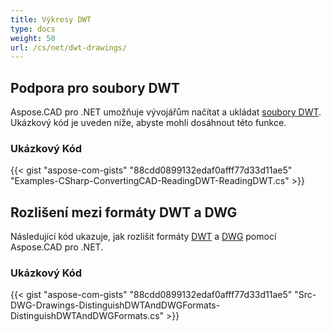 ```yaml
---
title: Výkresy DWT
type: docs
weight: 50
url: /cs/net/dwt-drawings/
---
```


## **Podpora pro soubory DWT**

Aspose.CAD pro .NET umožňuje vývojářům načítat a ukládat [soubory DWT](https://docs.fileformat.com/cad/dwt/). Ukázkový kód je uveden níže, abyste mohli dosáhnout této funkce.

### Ukázkový Kód

{{< gist "aspose-com-gists" "88cdd0899132edaf0afff77d33d11ae5" "Examples-CSharp-ConvertingCAD-ReadingDWT-ReadingDWT.cs" >}}

## **Rozlišení mezi formáty DWT a DWG**

Následující kód ukazuje, jak rozlišit formáty [DWT](https://docs.fileformat.com/cad/dwt/) a [DWG](https://docs.fileformat.com/cad/dwg/) pomocí Aspose.CAD pro .NET.

### Ukázkový Kód

{{< gist "aspose-com-gists" "88cdd0899132edaf0afff77d33d11ae5" "Src-DWG-Drawings-DistinguishDWTAndDWGFormats-DistinguishDWTAndDWGFormats.cs" >}}
